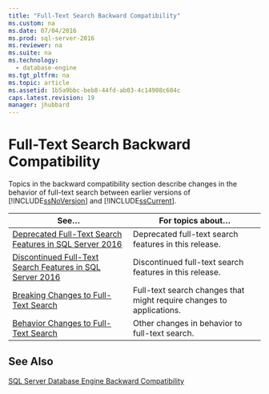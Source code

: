```yaml
---
title: "Full-Text Search Backward Compatibility"
ms.custom: na
ms.date: 07/04/2016
ms.prod: sql-server-2016
ms.reviewer: na
ms.suite: na
ms.technology: 
  - database-engine
ms.tgt_pltfrm: na
ms.topic: article
ms.assetid: 1b5a9bbc-beb8-44fd-ab03-4c14908c604c
caps.latest.revision: 19
manager: jhubbard
---
```

# Full-Text Search Backward Compatibility
Topics in the backward compatibility section describe changes in the behavior of full-text search between earlier versions of [!INCLUDE[ssNoVersion](../../Topics/TopicNameContainA/includes/ssNoVersion_md.md)] and [!INCLUDE[ssCurrent](../../Topics/TopicNameContainA/includes/ssCurrent_md.md)].  
  
|See…|For topics about…|  
|----------|-----------------------|  
|[Deprecated Full-Text Search Features in SQL Server 2016](../../Topics/TopicNameNotContainA/Deprecated-Full-Text-Search-Features-in-SQL-Server-2016.md)|Deprecated full-text search features in this release.|  
|[Discontinued Full-Text Search Features in SQL Server 2016](../../Topics/TopicNameNotContainA/Discontinued-Full-Text-Search-Features-in-SQL-Server-2016.md)|Discontinued full-text search features in this release.|  
|[Breaking Changes to Full-Text Search](../../Topics/TopicNameNotContainA/Breaking-Changes-to-Full-Text-Search.md)|Full-text search changes that might require changes to applications.|  
|[Behavior Changes to Full-Text Search](../../Topics/TopicNameNotContainA/Behavior-Changes-to-Full-Text-Search.md)|Other changes in behavior to full-text search.|  
  
## See Also  
 [SQL Server Database Engine Backward Compatibility](../../Topics/TopicNameNotContainA/SQL-Server-Database-Engine-Backward-Compatibility.md)